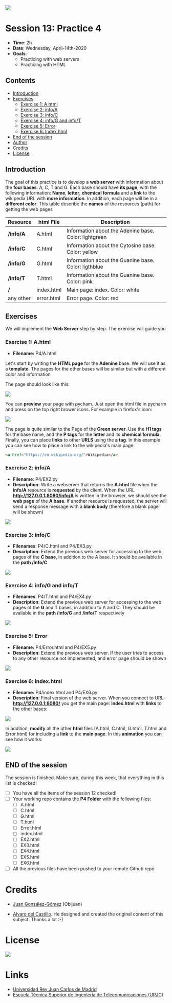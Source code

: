 ![](https://github.com/davidrol6/2020-2021-PNE/raw/master/s13-http-2/Cover/Cover.png)

# Session 13: Practice 4

* **Time**: 2h
* **Date**: Wednesday, April-14th-2020
* **Goals**:
  * Practicing with web servers
  * Practicing with HTML

## Contents

* [Introduction](#introduction)  
* [Exercises](#exercises)  
  * [Exercise 1: A.html](#exercise-1-ahtml)
  * [Exercise 2: info/A](#exercise-2-infoa)  
  * [Exercise 3: info/C](#exercise-3-infoc)  
  * [Exercise 4: info/G and info/T](#exercise-4-infog-and-infot)  
  * [Exercise 5: Error](#exercise-5-error)  
  * [Exercise 6: Index.html](#exercise-6-indexhtml)
* [End of the session](#end-of-the-session)
* [Author](#author)
* [Credits](#credits)
* [License](#license) 

## Introduction

The goal of this practice is to develop a **web server** with information about the **four bases**: A, C, T and G. Each base should have **its page**, with the following information: **Name**, **letter**, **chemical formula** and a **link** to the wikipedia URL with **more information**. In addition, each page will be in a **different color**. This table describe the **names** of the resources (path) for getting the web pages

| Resource     | html File | Description |
|--------------|-----------|-------------|
| **/info/A**  | A.html    |  Information about the Adenine base. Color: lightgreen |
| **/info/C**  | C.html    |  Information about the Cytosine base. Color: yellow |
| **/info/G**  | G.html    |  Information about the Guanine base. Color: ligthblue |
| **/info/T**  | T.html    |  Information about the Guanine base. Color: pink |
| **/**        | index.html|  Main page: index. Color: white |
| any other    | error.html|  Error page. Color: red |

## Exercises

We will implement the **Web Server** step by step. The exercise will guide you

### Exercise 1: A.html

* **Filename:** P4/A.html

Let's start by writing the **HTML page** for the **Adenine** base. We will use it as a **template**. The pages for the other bases will be similar but with a different color and information

The page should look like this:

![](https://github.com/myTeachingURJC/2019-2020-PNE/raw/master/s13-http-2/exercises-01.png)

You can **preview** your page with pycham. Just open the html file in pycharm and press on the top right brower icons. For example in firefox's icon:

![](https://github.com/myTeachingURJC/2019-2020-PNE/raw/master/s13-http-2/exercises-02.png)

The page is quite similar to the Page of the **Green server**. Use the **H1 tags** for the base name, and the **P tags** for the **letter** and its **chemical formula**. Finally, you can place **links** to other **URLS** using the **a tag**. In this example you can see how to place a link to the wikipedia's main page:

```html
<a href="https://en.wikipedia.org/">Wikipedia</a>
```

### Exercise 2: info/A

* **Filename**: P4/EX2.py
* **Description**: Write a webserver that returns the **A.html** file when the **info/A** resource is **requested** by the client. When the URL **http://127.0.0.1:8080/info/A** is written in the browser, we should see the **web page** of the **A base**. If another resource is requested, the server will send a response message with a **blank body** (therefore a blank page will be shown) 

![](https://github.com/myTeachingURJC/2019-2020-PNE/raw/master/s13-http-2/exercises-03.png)

### Exercise 3: info/C

* **Filenames**: P4/C.html and P4/EX3.py
* **Description**: Extend the previous web server for accessing to the web pages of the **C base**, in addition to the A base. It should be available in the **path /info/C**

![](https://github.com/myTeachingURJC/2019-2020-PNE/raw/master/s13-http-2/exercises-04.png)

### Exercise 4: info/G and info/T

* **Filenames**: P4/T.html and P4/EX4.py
* **Description**: Extend the previous web server for accessing to the web pages of the **G** and **T** bases, in addition to A and C. They should be available in the **path /info/G** and **/info/T** respectively

![](https://github.com/myTeachingURJC/2019-2020-PNE/raw/master/s13-http-2/exercises-05.png)

### Exercise 5: Error

* **Filename:** P4/Error.html and P4/EX5.py
* **Description**: Extend the previous web server.  If the user tries to access to any other resource not implemented, and error page should be shown

![](https://github.com/myTeachingURJC/2019-2020-PNE/raw/master/s13-http-2/exercises-06.png)


### Exercise 6: index.html

* **Filename:** P4/index.html and P4/EX6.py
* **Description**: Final version of the web server. When you connect to URL: **http://127.0.0.1:8080/** you get the main page: **index.html** with **links** to the other bases:

![](https://github.com/myTeachingURJC/2019-2020-PNE/raw/master/s13-http-2/exercises-07.png)

In addition, **modify** all the other **html** files (A.html, C.html, G.html, T.html and Error.html) for including a **link** to the **main page**. In this **animation** you can see how it works:

![](https://github.com/myTeachingURJC/2019-2020-PNE/raw/master/s13-http-2/exercises-08.gif)
 

## END of the session

The session is finished. Make sure, during this week, that everything in this list is checked!

* [ ] You have all the items of the session 12 checked!
* [ ] Your working repo contains the **P4 Folder** with the following files:
  * [ ] A.html
  * [ ] C.html
  * [ ] G.html
  * [ ] T.html
  * [ ] Error.html
  * [ ] index.html
  * [ ] EX2.html
  * [ ] EX3.html
  * [ ] EX4.html
  * [ ] EX5.html
  * [ ] EX6.html
* [ ] All the previous files have been pushed to your remote Github repo

# Credits

* [Juan González-Gómez](https://github.com/Obijuan) (Obijuan)

* [Alvaro del Castillo](https://github.com/acs). He designed and created the original content of this subject. Thanks a lot :-)

# License

![](https://github.com/Obijuan/digital-electronics-with-open-FPGAs-tutorial/raw/master/wiki/portada/attribution-share-alike-creative-commons-license.png)

# Links

* [Universidad Rey Juan Carlos de Madrid](https://www.urjc.es/)
* [Escuela Técnica Superior de Ingeniería de Telecomunicaciones (URJC)](https://www.urjc.es/universidad/facultades/escuela-tecnica-superior-de-ingenieria-de-las-telecomunicaciones/content/etsit-escuela-tecnica-superior-de-ingenieria-de-telecomunicacion)